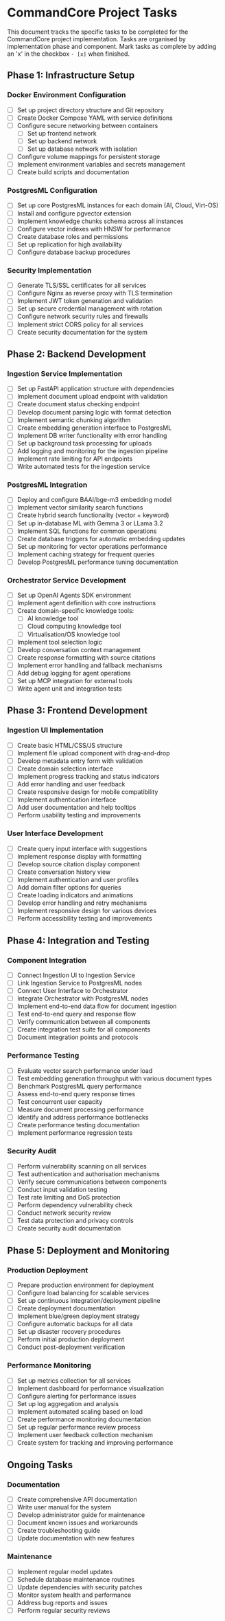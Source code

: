 # CommandCore Project Tasks

This document tracks the specific tasks to be completed for the CommandCore project implementation. Tasks are organised by implementation phase and component. Mark tasks as complete by adding an 'x' in the checkbox `- [x]` when finished.

## Phase 1: Infrastructure Setup

### Docker Environment Configuration
- [ ] Set up project directory structure and Git repository
- [ ] Create Docker Compose YAML with service definitions
- [ ] Configure secure networking between containers
  - [ ] Set up frontend network
  - [ ] Set up backend network
  - [ ] Set up database network with isolation
- [ ] Configure volume mappings for persistent storage
- [ ] Implement environment variables and secrets management
- [ ] Create build scripts and documentation

### PostgresML Configuration
- [ ] Set up core PostgresML instances for each domain (AI, Cloud, Virt-OS)
- [ ] Install and configure pgvector extension
- [ ] Implement knowledge chunks schema across all instances
- [ ] Configure vector indexes with HNSW for performance
- [ ] Create database roles and permissions
- [ ] Set up replication for high availability
- [ ] Configure database backup procedures

### Security Implementation
- [ ] Generate TLS/SSL certificates for all services
- [ ] Configure Nginx as reverse proxy with TLS termination
- [ ] Implement JWT token generation and validation
- [ ] Set up secure credential management with rotation
- [ ] Configure network security rules and firewalls
- [ ] Implement strict CORS policy for all services
- [ ] Create security documentation for the system

## Phase 2: Backend Development

### Ingestion Service Implementation
- [ ] Set up FastAPI application structure with dependencies
- [ ] Implement document upload endpoint with validation
- [ ] Create document status checking endpoint
- [ ] Develop document parsing logic with format detection
- [ ] Implement semantic chunking algorithm
- [ ] Create embedding generation interface to PostgresML
- [ ] Implement DB writer functionality with error handling
- [ ] Set up background task processing for uploads
- [ ] Add logging and monitoring for the ingestion pipeline
- [ ] Implement rate limiting for API endpoints
- [ ] Write automated tests for the ingestion service

### PostgresML Integration
- [ ] Deploy and configure BAAI/bge-m3 embedding model
- [ ] Implement vector similarity search functions
- [ ] Create hybrid search functionality (vector + keyword)
- [ ] Set up in-database ML with Gemma 3 or LLama 3.2
- [ ] Implement SQL functions for common operations
- [ ] Create database triggers for automatic embedding updates
- [ ] Set up monitoring for vector operations performance
- [ ] Implement caching strategy for frequent queries
- [ ] Develop PostgresML performance tuning documentation

### Orchestrator Service Development
- [ ] Set up OpenAI Agents SDK environment
- [ ] Implement agent definition with core instructions
- [ ] Create domain-specific knowledge tools:
  - [ ] AI knowledge tool
  - [ ] Cloud computing knowledge tool
  - [ ] Virtualisation/OS knowledge tool
- [ ] Implement tool selection logic
- [ ] Develop conversation context management
- [ ] Create response formatting with source citations
- [ ] Implement error handling and fallback mechanisms
- [ ] Add debug logging for agent operations
- [ ] Set up MCP integration for external tools
- [ ] Write agent unit and integration tests

## Phase 3: Frontend Development

### Ingestion UI Implementation
- [ ] Create basic HTML/CSS/JS structure
- [ ] Implement file upload component with drag-and-drop
- [ ] Develop metadata entry form with validation
- [ ] Create domain selection interface
- [ ] Implement progress tracking and status indicators
- [ ] Add error handling and user feedback
- [ ] Create responsive design for mobile compatibility
- [ ] Implement authentication interface
- [ ] Add user documentation and help tooltips
- [ ] Perform usability testing and improvements

### User Interface Development
- [ ] Create query input interface with suggestions
- [ ] Implement response display with formatting
- [ ] Develop source citation display component
- [ ] Create conversation history view
- [ ] Implement authentication and user profiles
- [ ] Add domain filter options for queries
- [ ] Create loading indicators and animations
- [ ] Develop error handling and retry mechanisms
- [ ] Implement responsive design for various devices
- [ ] Perform accessibility testing and improvements

## Phase 4: Integration and Testing

### Component Integration
- [ ] Connect Ingestion UI to Ingestion Service
- [ ] Link Ingestion Service to PostgresML nodes
- [ ] Connect User Interface to Orchestrator
- [ ] Integrate Orchestrator with PostgresML nodes
- [ ] Implement end-to-end data flow for document ingestion
- [ ] Test end-to-end query and response flow
- [ ] Verify communication between all components
- [ ] Create integration test suite for all components
- [ ] Document integration points and protocols

### Performance Testing
- [ ] Evaluate vector search performance under load
- [ ] Test embedding generation throughput with various document types
- [ ] Benchmark PostgresML query performance
- [ ] Assess end-to-end query response times
- [ ] Test concurrent user capacity
- [ ] Measure document processing performance
- [ ] Identify and address performance bottlenecks
- [ ] Create performance testing documentation
- [ ] Implement performance regression tests

### Security Audit
- [ ] Perform vulnerability scanning on all services
- [ ] Test authentication and authorisation mechanisms
- [ ] Verify secure communications between components
- [ ] Conduct input validation testing
- [ ] Test rate limiting and DoS protection
- [ ] Perform dependency vulnerability check
- [ ] Conduct network security review
- [ ] Test data protection and privacy controls
- [ ] Create security audit documentation

## Phase 5: Deployment and Monitoring

### Production Deployment
- [ ] Prepare production environment for deployment
- [ ] Configure load balancing for scalable services
- [ ] Set up continuous integration/deployment pipeline
- [ ] Create deployment documentation
- [ ] Implement blue/green deployment strategy
- [ ] Configure automatic backups for all data
- [ ] Set up disaster recovery procedures
- [ ] Perform initial production deployment
- [ ] Conduct post-deployment verification

### Performance Monitoring
- [ ] Set up metrics collection for all services
- [ ] Implement dashboard for performance visualization
- [ ] Configure alerting for performance issues
- [ ] Set up log aggregation and analysis
- [ ] Implement automated scaling based on load
- [ ] Create performance monitoring documentation
- [ ] Set up regular performance review process
- [ ] Implement user feedback collection mechanism
- [ ] Create system for tracking and improving performance

## Ongoing Tasks

### Documentation
- [ ] Create comprehensive API documentation
- [ ] Write user manual for the system
- [ ] Develop administrator guide for maintenance
- [ ] Document known issues and workarounds
- [ ] Create troubleshooting guide
- [ ] Update documentation with new features

### Maintenance
- [ ] Implement regular model updates
- [ ] Schedule database maintenance routines
- [ ] Update dependencies with security patches
- [ ] Monitor system health and performance
- [ ] Address bug reports and issues
- [ ] Perform regular security reviews